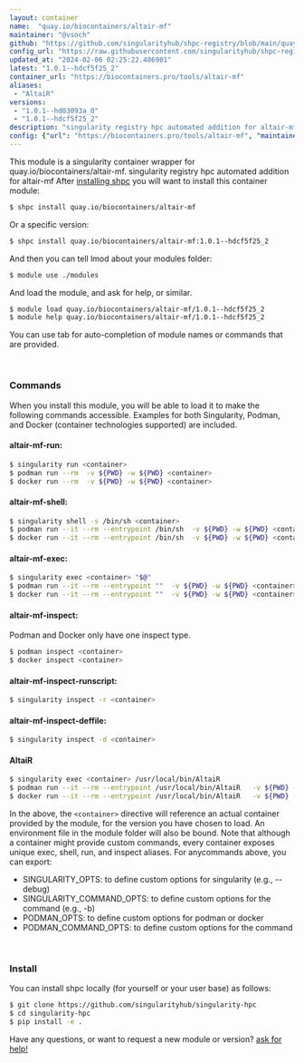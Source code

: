 ```yaml
---
layout: container
name:  "quay.io/biocontainers/altair-mf"
maintainer: "@vsoch"
github: "https://github.com/singularityhub/shpc-registry/blob/main/quay.io/biocontainers/altair-mf/container.yaml"
config_url: "https://raw.githubusercontent.com/singularityhub/shpc-registry/main/quay.io/biocontainers/altair-mf/container.yaml"
updated_at: "2024-02-06 02:25:22.486901"
latest: "1.0.1--hdcf5f25_2"
container_url: "https://biocontainers.pro/tools/altair-mf"
aliases:
 - "AltaiR"
versions:
 - "1.0.1--hd03093a_0"
 - "1.0.1--hdcf5f25_2"
description: "singularity registry hpc automated addition for altair-mf"
config: {"url": "https://biocontainers.pro/tools/altair-mf", "maintainer": "@vsoch", "description": "singularity registry hpc automated addition for altair-mf", "latest": {"1.0.1--hdcf5f25_2": "sha256:1f3a445851daa9ff933055eb1133b785b2219b7c9de57c188d7d0141c9bf8518"}, "tags": {"1.0.1--hd03093a_0": "sha256:ab0a68275b589ed0ddfea848e8940c3e3441f1f81228b7ec4047012fb25c008f", "1.0.1--hdcf5f25_2": "sha256:1f3a445851daa9ff933055eb1133b785b2219b7c9de57c188d7d0141c9bf8518"}, "docker": "quay.io/biocontainers/altair-mf", "aliases": {"AltaiR": "/usr/local/bin/AltaiR"}}
---
```


This module is a singularity container wrapper for quay.io/biocontainers/altair-mf.
singularity registry hpc automated addition for altair-mf
After [installing shpc](#install) you will want to install this container module:


```bash
$ shpc install quay.io/biocontainers/altair-mf
```

Or a specific version:

```bash
$ shpc install quay.io/biocontainers/altair-mf:1.0.1--hdcf5f25_2
```

And then you can tell lmod about your modules folder:

```bash
$ module use ./modules
```

And load the module, and ask for help, or similar.

```bash
$ module load quay.io/biocontainers/altair-mf/1.0.1--hdcf5f25_2
$ module help quay.io/biocontainers/altair-mf/1.0.1--hdcf5f25_2
```

You can use tab for auto-completion of module names or commands that are provided.

<br>

### Commands

When you install this module, you will be able to load it to make the following commands accessible.
Examples for both Singularity, Podman, and Docker (container technologies supported) are included.

#### altair-mf-run:

```bash
$ singularity run <container>
$ podman run --rm  -v ${PWD} -w ${PWD} <container>
$ docker run --rm  -v ${PWD} -w ${PWD} <container>
```

#### altair-mf-shell:

```bash
$ singularity shell -s /bin/sh <container>
$ podman run --it --rm --entrypoint /bin/sh  -v ${PWD} -w ${PWD} <container>
$ docker run --it --rm --entrypoint /bin/sh  -v ${PWD} -w ${PWD} <container>
```

#### altair-mf-exec:

```bash
$ singularity exec <container> "$@"
$ podman run --it --rm --entrypoint ""  -v ${PWD} -w ${PWD} <container> "$@"
$ docker run --it --rm --entrypoint ""  -v ${PWD} -w ${PWD} <container> "$@"
```

#### altair-mf-inspect:

Podman and Docker only have one inspect type.

```bash
$ podman inspect <container>
$ docker inspect <container>
```

#### altair-mf-inspect-runscript:

```bash
$ singularity inspect -r <container>
```

#### altair-mf-inspect-deffile:

```bash
$ singularity inspect -d <container>
```


#### AltaiR

```bash
$ singularity exec <container> /usr/local/bin/AltaiR
$ podman run --it --rm --entrypoint /usr/local/bin/AltaiR   -v ${PWD} -w ${PWD} <container> -c " $@"
$ docker run --it --rm --entrypoint /usr/local/bin/AltaiR   -v ${PWD} -w ${PWD} <container> -c " $@"
```



In the above, the `<container>` directive will reference an actual container provided
by the module, for the version you have chosen to load. An environment file in the
module folder will also be bound. Note that although a container
might provide custom commands, every container exposes unique exec, shell, run, and
inspect aliases. For anycommands above, you can export:

 - SINGULARITY_OPTS: to define custom options for singularity (e.g., --debug)
 - SINGULARITY_COMMAND_OPTS: to define custom options for the command (e.g., -b)
 - PODMAN_OPTS: to define custom options for podman or docker
 - PODMAN_COMMAND_OPTS: to define custom options for the command

<br>

### Install

You can install shpc locally (for yourself or your user base) as follows:

```bash
$ git clone https://github.com/singularityhub/singularity-hpc
$ cd singularity-hpc
$ pip install -e .
```

Have any questions, or want to request a new module or version? [ask for help!](https://github.com/singularityhub/singularity-hpc/issues)